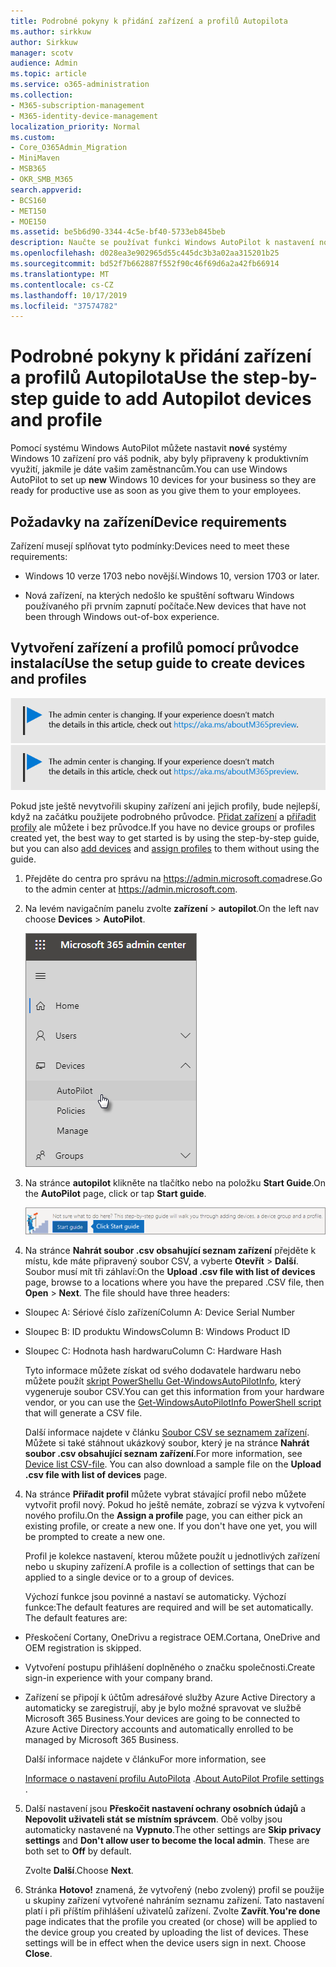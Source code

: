 ```yaml
---
title: Podrobné pokyny k přidání zařízení a profilů Autopilota
ms.author: sirkkuw
author: Sirkkuw
manager: scotv
audience: Admin
ms.topic: article
ms.service: o365-administration
ms.collection:
- M365-subscription-management
- M365-identity-device-management
localization_priority: Normal
ms.custom:
- Core_O365Admin_Migration
- MiniMaven
- MSB365
- OKR_SMB_M365
search.appverid:
- BCS160
- MET150
- MOE150
ms.assetid: be5b6d90-3344-4c5e-bf40-5733eb845beb
description: Naučte se používat funkci Windows AutoPilot k nastavení nových zařízení systému Windows 10 pro váš podnik.
ms.openlocfilehash: d028ea3e902965d55c445dc3b3a02aa315201b25
ms.sourcegitcommit: bd52f7b662887f552f90c46f69d6a2a42fb66914
ms.translationtype: MT
ms.contentlocale: cs-CZ
ms.lasthandoff: 10/17/2019
ms.locfileid: "37574782"
---
```

# <a name="use-the-step-by-step-guide-to-add-autopilot-devices-and-profile"></a><span data-ttu-id="b1d1a-103">Podrobné pokyny k přidání zařízení a profilů Autopilota</span><span class="sxs-lookup"><span data-stu-id="b1d1a-103">Use the step-by-step guide to add Autopilot devices and profile</span></span>

<span data-ttu-id="b1d1a-104">Pomocí systému Windows AutoPilot můžete nastavit **nové** systémy Windows 10 zařízení pro váš podnik, aby byly připraveny k produktivním využití, jakmile je dáte vašim zaměstnancům.</span><span class="sxs-lookup"><span data-stu-id="b1d1a-104">You can use Windows AutoPilot to set up **new** Windows 10 devices for your business so they are ready for productive use as soon as you give them to your employees.</span></span>
  
## <a name="device-requirements"></a><span data-ttu-id="b1d1a-105">Požadavky na zařízení</span><span class="sxs-lookup"><span data-stu-id="b1d1a-105">Device requirements</span></span>

<span data-ttu-id="b1d1a-106">Zařízení musejí splňovat tyto podmínky:</span><span class="sxs-lookup"><span data-stu-id="b1d1a-106">Devices need to meet these requirements:</span></span>
  
- <span data-ttu-id="b1d1a-107">Windows 10 verze 1703 nebo novější.</span><span class="sxs-lookup"><span data-stu-id="b1d1a-107">Windows 10, version 1703 or later.</span></span>
    
- <span data-ttu-id="b1d1a-108">Nová zařízení, na kterých nedošlo ke spuštění softwaru Windows používaného při prvním zapnutí počítače.</span><span class="sxs-lookup"><span data-stu-id="b1d1a-108">New devices that have not been through Windows out-of-box experience.</span></span>
    
## <a name="use-the-setup-guide-to-create-devices-and-profiles"></a><span data-ttu-id="b1d1a-109">Vytvoření zařízení a profilů pomocí průvodce instalací</span><span class="sxs-lookup"><span data-stu-id="b1d1a-109">Use the setup guide to create devices and profiles</span></span>

<span data-ttu-id="b1d1a-110">[![Popisek vám dá vědět, že se centrum pro správu mění a další podrobnosti naleznete na aka.ms/aboutM365preview.](media/m365admincenterchanging.png)](https://docs.microsoft.com/office365/admin/microsoft-365-admin-center-preview)</span><span class="sxs-lookup"><span data-stu-id="b1d1a-110">[![Label to let you know the admin center is changing and you can find more details at aka.ms/aboutM365preview.](media/m365admincenterchanging.png)](https://docs.microsoft.com/office365/admin/microsoft-365-admin-center-preview)</span></span>

<span data-ttu-id="b1d1a-111">Pokud jste ještě nevytvořili skupiny zařízení ani jejich profily, bude nejlepší, když na začátku použijete podrobného průvodce. [Přidat zařízení](create-and-edit-autopilot-devices.md) a [přiřadit profily](create-and-edit-autopilot-profiles.md) ale můžete i bez průvodce.</span><span class="sxs-lookup"><span data-stu-id="b1d1a-111">If you have no device groups or profiles created yet, the best way to get started is by using the step-by-step guide, but you can also [add devices](create-and-edit-autopilot-devices.md) and [assign profiles](create-and-edit-autopilot-profiles.md) to them without using the guide.</span></span> 
  
1. <span data-ttu-id="b1d1a-112">Přejděte do centra pro správu na <a href="https://go.microsoft.com/fwlink/p/?linkid=837890" target="_blank">https://admin.microsoft.com</a>adrese.</span><span class="sxs-lookup"><span data-stu-id="b1d1a-112">Go to the admin center at <a href="https://go.microsoft.com/fwlink/p/?linkid=837890" target="_blank">https://admin.microsoft.com</a>.</span></span>

2. <span data-ttu-id="b1d1a-113">Na levém navigačním panelu zvolte **zařízení** \> **autopilot**.</span><span class="sxs-lookup"><span data-stu-id="b1d1a-113">On the left nav choose **Devices** \> **AutoPilot**.</span></span>

    ![V centru pro správu zvolte zařízení a pak AutoPilot.](media/AutoPilot.png)
  
2. <span data-ttu-id="b1d1a-115">Na stránce **autopilot** klikněte na tlačítko nebo na položku **Start Guide**.</span><span class="sxs-lookup"><span data-stu-id="b1d1a-115">On the **AutoPilot** page, click or tap **Start guide**.</span></span>
    
    ![Click Start guide for step-by-step instructions for Autopilot.](media/31662655-d1e6-437d-87ea-c0dec5da56f7.png)
  
3. <span data-ttu-id="b1d1a-p101">Na stránce **Nahrát soubor .csv obsahující seznam zařízení** přejděte k místu, kde máte připravený soubor CSV, a vyberte **Otevřít** \> **Další**. Soubor musí mít tři záhlaví:</span><span class="sxs-lookup"><span data-stu-id="b1d1a-p101">On the **Upload .csv file with list of devices** page, browse to a locations where you have the prepared .CSV file, then **Open** \> **Next**. The file should have three headers:</span></span>
    
  - <span data-ttu-id="b1d1a-119">Sloupec A: Sériové číslo zařízení</span><span class="sxs-lookup"><span data-stu-id="b1d1a-119">Column A: Device Serial Number</span></span>
    
  - <span data-ttu-id="b1d1a-120">Sloupec B: ID produktu Windows</span><span class="sxs-lookup"><span data-stu-id="b1d1a-120">Column B: Windows Product ID</span></span>
    
  - <span data-ttu-id="b1d1a-121">Sloupec C: Hodnota hash hardwaru</span><span class="sxs-lookup"><span data-stu-id="b1d1a-121">Column C: Hardware Hash</span></span>
    
    <span data-ttu-id="b1d1a-122">Tyto informace můžete získat od svého dodavatele hardwaru nebo můžete použít [skript PowerShellu Get-WindowsAutoPilotInfo](https://www.powershellgallery.com/packages/Get-WindowsAutoPilotInfo), který vygeneruje soubor CSV.</span><span class="sxs-lookup"><span data-stu-id="b1d1a-122">You can get this information from your hardware vendor, or you can use the [Get-WindowsAutoPilotInfo PowerShell script](https://www.powershellgallery.com/packages/Get-WindowsAutoPilotInfo) that will generate a CSV file.</span></span> 
    
    <span data-ttu-id="b1d1a-p102">Další informace najdete v článku [Soubor CSV se seznamem zařízení](https://support.office.com/article/932e3676-2491-49f0-9177-d893d2f5276e). Můžete si také stáhnout ukázkový soubor, který je na stránce **Nahrát soubor .csv obsahující seznam zařízení**.</span><span class="sxs-lookup"><span data-stu-id="b1d1a-p102">For more information, see [Device list CSV-file](https://support.office.com/article/932e3676-2491-49f0-9177-d893d2f5276e). You can also download a sample file on the **Upload .csv file with list of devices** page.</span></span> 
    
4. <span data-ttu-id="b1d1a-p103">Na stránce **Přiřadit profil** můžete vybrat stávající profil nebo můžete vytvořit profil nový. Pokud ho ještě nemáte, zobrazí se výzva k vytvoření nového profilu.</span><span class="sxs-lookup"><span data-stu-id="b1d1a-p103">On the **Assign a profile** page, you can either pick an existing profile, or create a new one. If you don't have one yet, you will be prompted to create a new one.</span></span> 
    
    <span data-ttu-id="b1d1a-127">Profil je kolekce nastavení, kterou můžete použít u jednotlivých zařízení nebo u skupiny zařízení.</span><span class="sxs-lookup"><span data-stu-id="b1d1a-127">A profile is a collection of settings that can be applied to a single device or to a group of devices.</span></span>
    
    <span data-ttu-id="b1d1a-p104">Výchozí funkce jsou povinné a nastaví se automaticky. Výchozí funkce:</span><span class="sxs-lookup"><span data-stu-id="b1d1a-p104">The default features are required and will be set automatically. The default features are:</span></span>
    
  - <span data-ttu-id="b1d1a-130">Přeskočení Cortany, OneDrivu a registrace OEM.</span><span class="sxs-lookup"><span data-stu-id="b1d1a-130">Cortana, OneDrive and OEM registration is skipped.</span></span>
    
  - <span data-ttu-id="b1d1a-131">Vytvoření postupu přihlášení doplněného o značku společnosti.</span><span class="sxs-lookup"><span data-stu-id="b1d1a-131">Create sign-in experience with your company brand.</span></span>
    
  - <span data-ttu-id="b1d1a-132">Zařízení se připojí k účtům adresářové služby Azure Active Directory a automaticky se zaregistrují, aby je bylo možné spravovat ve službě Microsoft 365 Business.</span><span class="sxs-lookup"><span data-stu-id="b1d1a-132">Your devices are going to be connected to Azure Active Directory accounts and automatically enrolled to be managed by Microsoft 365 Business.</span></span>
    
    <span data-ttu-id="b1d1a-133">Další informace najdete v článku</span><span class="sxs-lookup"><span data-stu-id="b1d1a-133">For more information, see</span></span>
    
    <span data-ttu-id="b1d1a-134">[Informace o nastavení profilu AutoPilota](autopilot-profile-settings.md) .</span><span class="sxs-lookup"><span data-stu-id="b1d1a-134">[About AutoPilot Profile settings](autopilot-profile-settings.md) .</span></span> 
    
5. <span data-ttu-id="b1d1a-135">Další nastavení jsou **Přeskočit nastavení ochrany osobních údajů** a **Nepovolit uživateli stát se místním správcem**. Obě volby jsou automaticky nastavené na **Vypnuto**.</span><span class="sxs-lookup"><span data-stu-id="b1d1a-135">The other settings are **Skip privacy settings** and **Don't allow user to become the local admin**. These are both set to **Off** by default.</span></span> 
    
    <span data-ttu-id="b1d1a-136">Zvolte **Další**.</span><span class="sxs-lookup"><span data-stu-id="b1d1a-136">Choose **Next**.</span></span>
    
6. <span data-ttu-id="b1d1a-p105">Stránka **Hotovo!** znamená, že vytvořený (nebo zvolený) profil se použije u skupiny zařízení vytvořené nahráním seznamu zařízení. Tato nastavení platí i při příštím přihlášení uživatelů zařízení. Zvolte **Zavřít**.</span><span class="sxs-lookup"><span data-stu-id="b1d1a-p105">**You're done** page indicates that the profile you created (or chose) will be applied to the device group you created by uploading the list of devices. These settings will be in effect when the device users sign in next. Choose **Close**.</span></span>
    